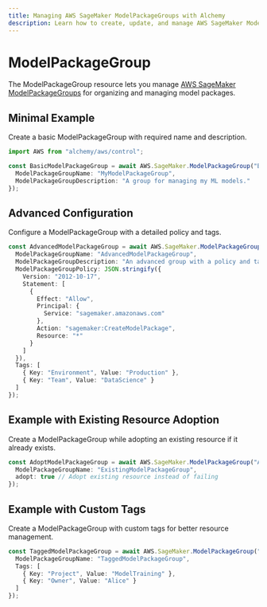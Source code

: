 ```yaml
---
title: Managing AWS SageMaker ModelPackageGroups with Alchemy
description: Learn how to create, update, and manage AWS SageMaker ModelPackageGroups using Alchemy Cloud Control.
---
```


# ModelPackageGroup

The ModelPackageGroup resource lets you manage [AWS SageMaker ModelPackageGroups](https://docs.aws.amazon.com/sagemaker/latest/userguide/) for organizing and managing model packages.

## Minimal Example

Create a basic ModelPackageGroup with required name and description.

```ts
import AWS from "alchemy/aws/control";

const BasicModelPackageGroup = await AWS.SageMaker.ModelPackageGroup("BasicModelPackageGroup", {
  ModelPackageGroupName: "MyModelPackageGroup",
  ModelPackageGroupDescription: "A group for managing my ML models."
});
```

## Advanced Configuration

Configure a ModelPackageGroup with a detailed policy and tags.

```ts
const AdvancedModelPackageGroup = await AWS.SageMaker.ModelPackageGroup("AdvancedModelPackageGroup", {
  ModelPackageGroupName: "AdvancedModelPackageGroup",
  ModelPackageGroupDescription: "An advanced group with a policy and tags.",
  ModelPackageGroupPolicy: JSON.stringify({
    Version: "2012-10-17",
    Statement: [
      {
        Effect: "Allow",
        Principal: {
          Service: "sagemaker.amazonaws.com"
        },
        Action: "sagemaker:CreateModelPackage",
        Resource: "*"
      }
    ]
  }),
  Tags: [
    { Key: "Environment", Value: "Production" },
    { Key: "Team", Value: "DataScience" }
  ]
});
```

## Example with Existing Resource Adoption

Create a ModelPackageGroup while adopting an existing resource if it already exists.

```ts
const AdoptModelPackageGroup = await AWS.SageMaker.ModelPackageGroup("AdoptModelPackageGroup", {
  ModelPackageGroupName: "ExistingModelPackageGroup",
  adopt: true // Adopt existing resource instead of failing
});
```

## Example with Custom Tags

Create a ModelPackageGroup with custom tags for better resource management.

```ts
const TaggedModelPackageGroup = await AWS.SageMaker.ModelPackageGroup("TaggedModelPackageGroup", {
  ModelPackageGroupName: "TaggedModelPackageGroup",
  Tags: [
    { Key: "Project", Value: "ModelTraining" },
    { Key: "Owner", Value: "Alice" }
  ]
});
```